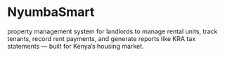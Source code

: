 # NyumbaSmart
property management system for landlords to manage rental units, track tenants, record rent payments, and generate reports like KRA tax statements — built for Kenya’s housing market.
